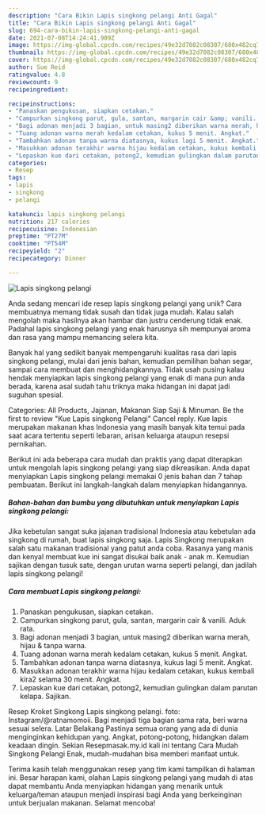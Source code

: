 ```yaml
---
description: "Cara Bikin Lapis singkong pelangi Anti Gagal"
title: "Cara Bikin Lapis singkong pelangi Anti Gagal"
slug: 694-cara-bikin-lapis-singkong-pelangi-anti-gagal
date: 2021-07-08T14:24:41.909Z
image: https://img-global.cpcdn.com/recipes/49e32d7082c08307/680x482cq70/lapis-singkong-pelangi-foto-resep-utama.jpg
thumbnail: https://img-global.cpcdn.com/recipes/49e32d7082c08307/680x482cq70/lapis-singkong-pelangi-foto-resep-utama.jpg
cover: https://img-global.cpcdn.com/recipes/49e32d7082c08307/680x482cq70/lapis-singkong-pelangi-foto-resep-utama.jpg
author: Sue Reid
ratingvalue: 4.8
reviewcount: 9
recipeingredient:

recipeinstructions:
- "Panaskan pengukusan, siapkan cetakan."
- "Campurkan singkong parut, gula, santan, margarin cair &amp; vanili. Aduk rata."
- "Bagi adonan menjadi 3 bagian, untuk masing2 diberikan warna merah, hijau &amp; tanpa warna."
- "Tuang adonan warna merah kedalam cetakan, kukus 5 menit. Angkat."
- "Tambahkan adonan tanpa warna diatasnya, kukus lagi 5 menit. Angkat."
- "Masukkan adonan terakhir warna hijau kedalam cetakan, kukus kembali kira2 selama 30 menit. Angkat."
- "Lepaskan kue dari cetakan, potong2, kemudian gulingkan dalam parutan kelapa. Sajikan."
categories:
- Resep
tags:
- lapis
- singkong
- pelangi

katakunci: lapis singkong pelangi 
nutrition: 217 calories
recipecuisine: Indonesian
preptime: "PT27M"
cooktime: "PT54M"
recipeyield: "2"
recipecategory: Dinner

---
```



![Lapis singkong pelangi](https://img-global.cpcdn.com/recipes/49e32d7082c08307/680x482cq70/lapis-singkong-pelangi-foto-resep-utama.jpg)

Anda sedang mencari ide resep lapis singkong pelangi yang unik? Cara membuatnya memang tidak susah dan tidak juga mudah. Kalau salah mengolah maka hasilnya akan hambar dan justru cenderung tidak enak. Padahal lapis singkong pelangi yang enak harusnya sih mempunyai aroma dan rasa yang mampu memancing selera kita.

Banyak hal yang sedikit banyak mempengaruhi kualitas rasa dari lapis singkong pelangi, mulai dari jenis bahan, kemudian pemilihan bahan segar, sampai cara membuat dan menghidangkannya. Tidak usah pusing kalau hendak menyiapkan lapis singkong pelangi yang enak di mana pun anda berada, karena asal sudah tahu triknya maka hidangan ini dapat jadi suguhan spesial.

Categories: All Products, Jajanan, Makanan Siap Saji &amp; Minuman. Be the first to review &#34;Kue Lapis singkong Pelangi&#34; Cancel reply. Kue lapis merupakan makanan khas Indonesia yang masih banyak kita temui pada saat acara tertentu seperti lebaran, arisan keluarga ataupun resepsi pernikahan.


Berikut ini ada beberapa cara mudah dan praktis yang dapat diterapkan untuk mengolah lapis singkong pelangi yang siap dikreasikan. Anda dapat menyiapkan Lapis singkong pelangi memakai 0 jenis bahan dan 7 tahap pembuatan. Berikut ini langkah-langkah dalam menyiapkan hidangannya.

<!--inarticleads1-->

##### Bahan-bahan dan bumbu yang dibutuhkan untuk menyiapkan Lapis singkong pelangi:



Jika kebetulan sangat suka jajanan tradisional Indonesia atau kebetulan ada singkong di rumah, buat lapis singkong saja. Lapis Singkong merupakan salah satu makanan tradisional yang patut anda coba. Rasanya yang manis dan kenyal membuat kue ini sangat disukai baik anak - anak m. Kemudian sajikan dengan tusuk sate, dengan urutan warna seperti pelangi, dan jadilah lapis singkong pelangi! 

<!--inarticleads2-->

##### Cara membuat Lapis singkong pelangi:

1. Panaskan pengukusan, siapkan cetakan.
1. Campurkan singkong parut, gula, santan, margarin cair &amp; vanili. Aduk rata.
1. Bagi adonan menjadi 3 bagian, untuk masing2 diberikan warna merah, hijau &amp; tanpa warna.
1. Tuang adonan warna merah kedalam cetakan, kukus 5 menit. Angkat.
1. Tambahkan adonan tanpa warna diatasnya, kukus lagi 5 menit. Angkat.
1. Masukkan adonan terakhir warna hijau kedalam cetakan, kukus kembali kira2 selama 30 menit. Angkat.
1. Lepaskan kue dari cetakan, potong2, kemudian gulingkan dalam parutan kelapa. Sajikan.


Resep Kroket Singkong Lapis singkong pelangi. foto: Instagram/@ratnamomoii. Bagi menjadi tiga bagian sama rata, beri warna sesuai selera. Latar Belakang Pastinya semua orang yang ada di dunia menginginkan kehidupan yang. Angkat, potong-potong, hidangkan dalam keadaan dingin. Sekian Resepmasak.my.id kali ini tentang Cara Mudah Singkong Pelangi Enak, mudah-mudahan bisa memberi manfaat untuk. 

Terima kasih telah menggunakan resep yang tim kami tampilkan di halaman ini. Besar harapan kami, olahan Lapis singkong pelangi yang mudah di atas dapat membantu Anda menyiapkan hidangan yang menarik untuk keluarga/teman ataupun menjadi inspirasi bagi Anda yang berkeinginan untuk berjualan makanan. Selamat mencoba!
